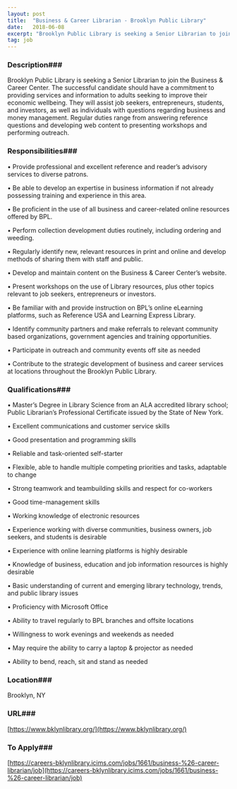```yaml
---
layout: post
title:  "Business & Career Librarian - Brooklyn Public Library"
date:   2018-06-08
excerpt: "Brooklyn Public Library is seeking a Senior Librarian to join the Business & Career Center. The successful candidate should have a commitment to providing services and information to adults seeking to improve their economic wellbeing. They will assist job seekers, entrepreneurs, students, and investors, as well as individuals with questions..."
tag: job
---
```


### Description###

Brooklyn Public Library is seeking a Senior Librarian to join the Business & Career Center.  The successful candidate should have a commitment to providing services and information to adults seeking to improve their economic wellbeing.  They will assist job seekers, entrepreneurs, students, and investors, as well as individuals with questions regarding business and money management. Regular duties range from answering reference questions and developing web content to presenting workshops and performing outreach. 


### Responsibilities###


• 	Provide professional and excellent reference and reader’s advisory services to diverse patrons. 

• 	Be able to develop an expertise in business information if not already possessing training and experience in this area. 

• 	Be proficient in the use of all business and career-related online resources offered by BPL.

• 	Perform collection development duties routinely, including ordering and weeding.

• 	Regularly identify new, relevant resources in print and online and develop methods of sharing them with staff and public. 

• 	Develop and maintain content on the Business & Career Center’s website.

• 	Present workshops on the use of Library resources, plus other topics relevant to job seekers, entrepreneurs or investors.   

• 	Be familiar with and provide instruction on BPL’s online eLearning platforms, such as Reference USA and Learning Express Library.

• 	Identify community partners and make referrals to relevant community based organizations, government agencies and training opportunities.

• 	Participate in outreach and community events off site as needed

• 	Contribute to the strategic development of business and career services at locations throughout the Brooklyn Public Library. 



### Qualifications###


• 	Master’s Degree in Library Science from an ALA accredited library school; Public Librarian’s Professional Certificate issued by the State of New York.

• 	Excellent communications and customer service skills

• 	Good presentation and programming skills

• 	Reliable and task-oriented self-starter

• 	Flexible, able to handle multiple competing priorities and tasks, adaptable to
change

• 	Strong teamwork and teambuilding skills and respect for co-workers

• 	Good time-management skills

• 	Working knowledge of electronic resources

• 	Experience working with diverse communities, business owners, job seekers, and students is desirable

• 	Experience with online learning platforms is highly desirable

• 	Knowledge of business, education and job information resources is highly desirable

• 	Basic understanding of current and emerging library technology, trends, and public library issues 

• 	Proficiency with Microsoft Office   

• 	Ability to travel regularly to BPL branches and offsite locations

• 	Willingness to work evenings and weekends as needed

• 	May require the ability to carry a laptop & projector as needed

• 	Ability to bend, reach, sit and stand as needed





### Location###

Brooklyn, NY


### URL###

[https://www.bklynlibrary.org/](https://www.bklynlibrary.org/)

### To Apply###

[https://careers-bklynlibrary.icims.com/jobs/1661/business-%26-career-librarian/job](https://careers-bklynlibrary.icims.com/jobs/1661/business-%26-career-librarian/job)





